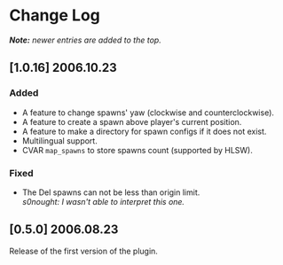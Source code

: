 # Change Log

_**Note:** newer entries are added to the top._

## [1.0.16] 2006.10.23

### Added

- A feature to change spawns' yaw (clockwise and counterclockwise).
- A feature to create a spawn above player's current position.
- A feature to make a directory for spawn configs if it does not exist.
- Multilingual support.
- CVAR `map_spawns` to store spawns count (supported by HLSW).

### Fixed

- The Del spawns can not be less than origin limit.  
_s0nought: I wasn't able to interpret this one._

## [0.5.0] 2006.08.23

Release of the first version of the plugin.
